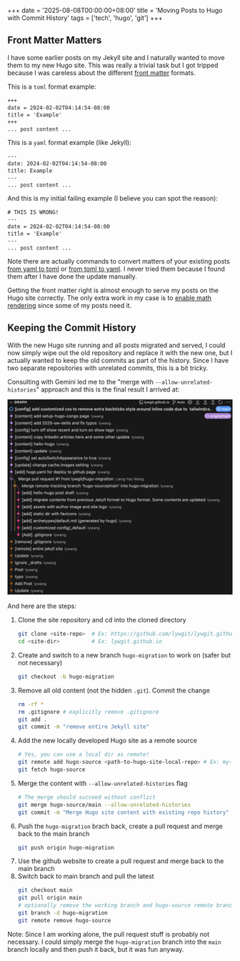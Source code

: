 +++
date = '2025-08-08T00:00:00+08:00'
title = 'Moving Posts to Hugo with Commit History'
tags = ['tech', 'hugo', 'git']
+++

## Front Matter Matters

I have some earlier posts on my Jekyll site and I naturally wanted to move them to my new Hugo site.
This was really a trivial task but I got tripped because I was careless about the different [front matter](https://gohugo.io/content-management/front-matter/) formats. 

This is a `toml` format example:
```
+++
date = 2024-02-02T04:14:54-08:00
title = 'Example'
+++
... post content ...
```

This is a `yaml` format example (like Jekyll):
```
---
date: 2024-02-02T04:14:54-08:00
title: Example
---
... post content ...
```

And this is my initial failing example (I believe you can spot the reason): 
```
# THIS IS WRONG!
---
date = 2024-02-02T04:14:54-08:00
title = 'Example'
---
... post content ...
```

Note there are actually commands to convert matters of your existing posts [from yaml to toml](https://gohugo.io/commands/hugo_convert_totoml/) or [from toml to yaml](https://gohugo.io/commands/hugo_convert_toyaml/). I never tried them because I found them after I have done the update manually.

Getting the front matter right is almost enough to serve my posts on the Hugo site correctly. The only extra work in my case is to [enable math rendering](https://jpanther.github.io/congo/samples/mathematical-notation/) since some of my posts need it.


## Keeping the Commit History 

With the new Hugo site running and all posts migrated and served, I could now simply wipe out the old repository and replace it with the new one, but I actually wanted to keep the old commits as part of the history.
Since I have two separate repositories with unrelated commits, this is a bit tricky. 

Consulting with Gemini led me to the "merge with `--allow-unrelated-histories`" approach and this is the final result I arrived at:

![commit history](commit-history.png "Screenshot of commit graph after merging (the unrelated) local Hugo commits into the main site repository")


And here are the steps:

1. Clone the site repository and cd into the cloned directory
    ```bash
    git clone <site-repo>  # Ex: https://github.com/lywgit/lywgit.github.io.git 
    cd <site-dir>          # Ex: lywgit.github.io
    ```
2. Create and switch to a new branch `hugo-migration` to work on (safer but not necessary)
    ```bash 
    git checkout -b hugo-migration
    ```
3. Remove all old content (not the hidden `.git`). Commit the change 
    ```bash
    rm -rf *
    rm .gitignore # explicitly remove .gitignore
    git add .
    git commit -m "remove entire Jekyll site"
    ```
4. Add the new locally developed Hugo site as a remote source 
    ```bash
    # Yes, you can use a local dir as remote!
    git remote add hugo-source <path-to-hugo-site-local-repo> # Ex: my-hugo-site-dir/
    git fetch hugo-source
    ```
5. Merge the content with `--allow-unrelated-histories` flag
    ```bash
    # The merge should succeed without conflict
    git merge hugo-source/main --allow-unrelated-histories
    git commit -m "Merge Hugo site content with existing repo history"

    ```
6. Push the `hugo-migration` brach back, create a pull request and merge back to the main branch
    ```bash
    git push origin hugo-migration
    ```
7. Use the github website to create a pull request and merge back to the main branch
8. Switch back to main branch and pull the latest
    ```bash
    git checkout main
    git pull origin main
    # optionally remove the working branch and hugo-source remote branch
    git branch -d hugo-migration
    git remote remove hugo-source
    ```

Note: Since I am working alone, the pull request stuff is probably not necessary. I could simply merge the `hugo-migration` branch into the `main` branch locally and then push it back, but it was fun anyway.